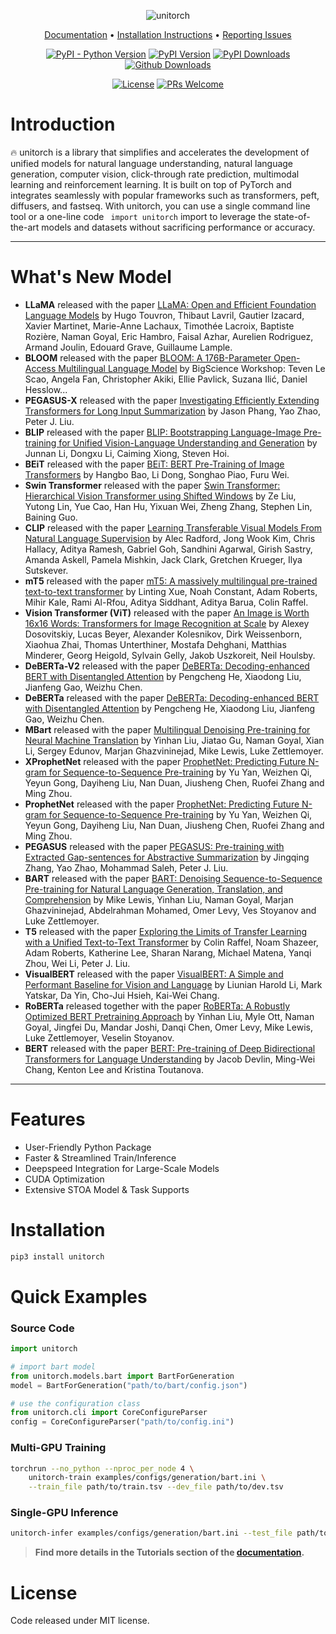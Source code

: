 <div align="Center"> 

![unitorch](unitorch.png)


[Documentation](https://fuliucansheng.github.io/unitorch) •
[Installation Instructions](https://fuliucansheng.github.io/unitorch/installation/) •
[Reporting Issues](https://github.com/fuliucansheng/unitorch/issues/new?assignees=&labels=&template=bug-report.yml)

[![PyPI - Python Version](https://img.shields.io/pypi/pyversions/unitorch)](https://pypi.org/project/unitorch/)
[![PyPI Version](https://badge.fury.io/py/unitorch.svg)](https://badge.fury.io/py/unitorch)
[![PyPI Downloads](https://pepy.tech/badge/unitorch)](https://pepy.tech/project/unitorch)
[![Github Downloads](https://img.shields.io/github/downloads/fuliucansheng/unitorch/total?color=blue&label=downloads&logo=github&logoColor=lightgrey)](https://img.shields.io/github/downloads/fuliucansheng/unitorch/total?color=blue&label=Downloads&logo=github&logoColor=lightgrey)

[![License](https://img.shields.io/github/license/fuliucansheng/unitorch?color=dfd)](LICENSE)
[![PRs Welcome](https://img.shields.io/badge/PRs-welcome-pink.svg)](https://github.com/fuliucansheng/unitorch/issues?q=is%3Aopen+is%3Aissue+label%3A%22help+wanted%22)

</div>

# Introduction
 
🔥 unitorch is a library that simplifies and accelerates the development of unified models for natural language understanding, natural language generation, computer vision, click-through rate prediction, multimodal learning and reinforcement learning. It is built on top of PyTorch and integrates seamlessly with popular frameworks such as transformers, peft, diffusers, and fastseq. With unitorch, you can use a single command line tool or a one-line code ` import unitorch` import to leverage the state-of-the-art models and datasets without sacrificing performance or accuracy.

------------------------------------

# What's New Model

* **LLaMA** released with the paper [LLaMA: Open and Efficient Foundation Language Models](https://arxiv.org/abs/2302.13971) by Hugo Touvron, Thibaut Lavril, Gautier Izacard, Xavier Martinet, Marie-Anne Lachaux, Timothée Lacroix, Baptiste Rozière, Naman Goyal, Eric Hambro, Faisal Azhar, Aurelien Rodriguez, Armand Joulin, Edouard Grave, Guillaume Lample.
* **BLOOM** released with the paper [BLOOM: A 176B-Parameter Open-Access Multilingual Language Model](https://arxiv.org/abs/2211.05100) by BigScience Workshop: Teven Le Scao, Angela Fan, Christopher Akiki, Ellie Pavlick, Suzana Ilić, Daniel Hesslow...
* **PEGASUS-X** released with the paper [Investigating Efficiently Extending Transformers for Long Input Summarization](https://arxiv.org/abs/2208.04347) by Jason Phang, Yao Zhao, Peter J. Liu.
* **BLIP** released with the paper [BLIP: Bootstrapping Language-Image Pre-training for Unified Vision-Language Understanding and Generation](https://arxiv.org/abs/2201.12086) by Junnan Li, Dongxu Li, Caiming Xiong, Steven Hoi.
* **BEiT** released with the paper [BEiT: BERT Pre-Training of Image Transformers](https://arxiv.org/abs/2106.08254) by Hangbo Bao, Li Dong, Songhao Piao, Furu Wei.
* **Swin Transformer** released with the paper [Swin Transformer: Hierarchical Vision Transformer using Shifted Windows](https://arxiv.org/abs/2103.14030) by Ze Liu, Yutong Lin, Yue Cao, Han Hu, Yixuan Wei, Zheng Zhang, Stephen Lin, Baining Guo.
* **CLIP** released with the paper [Learning Transferable Visual Models From Natural Language Supervision](https://arxiv.org/abs/2103.00020) by Alec Radford, Jong Wook Kim, Chris Hallacy, Aditya Ramesh, Gabriel Goh, Sandhini Agarwal, Girish Sastry, Amanda Askell, Pamela Mishkin, Jack Clark, Gretchen Krueger, Ilya Sutskever.
* **mT5** released with the paper [mT5: A massively multilingual pre-trained text-to-text transformer](https://arxiv.org/abs/2010.11934) by Linting Xue, Noah Constant, Adam Roberts, Mihir Kale, Rami Al-Rfou, Aditya Siddhant, Aditya Barua, Colin Raffel.
* **Vision Transformer (ViT)** released with the paper [An Image is Worth 16x16 Words: Transformers for Image Recognition at Scale](https://arxiv.org/abs/2010.11929) by Alexey Dosovitskiy, Lucas Beyer, Alexander Kolesnikov, Dirk Weissenborn, Xiaohua Zhai, Thomas Unterthiner, Mostafa Dehghani, Matthias Minderer, Georg Heigold, Sylvain Gelly, Jakob Uszkoreit, Neil Houlsby.
* **DeBERTa-V2** released with the paper [DeBERTa: Decoding-enhanced BERT with Disentangled Attention](https://arxiv.org/abs/2006.03654) by Pengcheng He, Xiaodong Liu, Jianfeng Gao, Weizhu Chen.
* **DeBERTa** released with the paper [DeBERTa: Decoding-enhanced BERT with Disentangled Attention](https://arxiv.org/abs/2006.03654) by Pengcheng He, Xiaodong Liu, Jianfeng Gao, Weizhu Chen.
* **MBart** released with the paper [Multilingual Denoising Pre-training for Neural Machine Translation](https://arxiv.org/abs/2001.08210) by Yinhan Liu, Jiatao Gu, Naman Goyal, Xian Li, Sergey Edunov, Marjan Ghazvininejad, Mike Lewis, Luke Zettlemoyer.
* **XProphetNet** released with the paper [ProphetNet: Predicting Future N-gram for Sequence-to-Sequence Pre-training](https://arxiv.org/abs/2001.04063) by Yu Yan, Weizhen Qi, Yeyun Gong, Dayiheng Liu, Nan Duan, Jiusheng Chen, Ruofei Zhang and Ming Zhou.
* **ProphetNet** released with the paper [ProphetNet: Predicting Future N-gram for Sequence-to-Sequence Pre-training](https://arxiv.org/abs/2001.04063) by Yu Yan, Weizhen Qi, Yeyun Gong, Dayiheng Liu, Nan Duan, Jiusheng Chen, Ruofei Zhang and Ming Zhou.
* **PEGASUS** released with the paper [PEGASUS: Pre-training with Extracted Gap-sentences for Abstractive Summarization](https://arxiv.org/abs/1912.08777) by Jingqing Zhang, Yao Zhao, Mohammad Saleh, Peter J. Liu.
* **BART** released with the paper [BART: Denoising Sequence-to-Sequence Pre-training for Natural Language Generation, Translation, and Comprehension](https://arxiv.org/abs/1910.13461) by Mike Lewis, Yinhan Liu, Naman Goyal, Marjan Ghazvininejad, Abdelrahman Mohamed, Omer Levy, Ves Stoyanov and Luke Zettlemoyer.
* **T5** released with the paper [Exploring the Limits of Transfer Learning with a Unified Text-to-Text Transformer](https://arxiv.org/abs/1910.10683) by Colin Raffel, Noam Shazeer, Adam Roberts, Katherine Lee, Sharan Narang, Michael Matena, Yanqi Zhou, Wei Li, Peter J. Liu.
* **VisualBERT** released with the paper [VisualBERT: A Simple and Performant Baseline for Vision and Language](https://arxiv.org/abs/1908.03557) by Liunian Harold Li, Mark Yatskar, Da Yin, Cho-Jui Hsieh, Kai-Wei Chang.
* **RoBERTa** released together with the paper [RoBERTa: A Robustly Optimized BERT Pretraining Approach](https://arxiv.org/abs/1907.11692) by Yinhan Liu, Myle Ott, Naman Goyal, Jingfei Du, Mandar Joshi, Danqi Chen, Omer Levy, Mike Lewis, Luke Zettlemoyer, Veselin Stoyanov.
* **BERT** released with the paper [BERT: Pre-training of Deep Bidirectional Transformers for Language Understanding](https://arxiv.org/abs/1810.04805) by Jacob Devlin, Ming-Wei Chang, Kenton Lee and Kristina Toutanova.

------------------------------------

# Features

* User-Friendly Python Package
* Faster & Streamlined Train/Inference
* Deepspeed Integration for Large-Scale Models
* CUDA Optimization
* Extensive STOA Model & Task Supports

# Installation

```bash
pip3 install unitorch
```

# Quick Examples

### Source Code
```python
import unitorch

# import bart model
from unitorch.models.bart import BartForGeneration
model = BartForGeneration("path/to/bart/config.json")

# use the configuration class
from unitorch.cli import CoreConfigureParser
config = CoreConfigureParser("path/to/config.ini")
```

### Multi-GPU Training
```bash
torchrun --no_python --nproc_per_node 4 \
	unitorch-train examples/configs/generation/bart.ini \
	--train_file path/to/train.tsv --dev_file path/to/dev.tsv
```

### Single-GPU Inference
```bash
unitorch-infer examples/configs/generation/bart.ini --test_file path/to/test.tsv
```

> **Find more details in the Tutorials section of the [documentation](https://fuliucansheng.github.io/unitorch).**


# License

Code released under MIT license.
